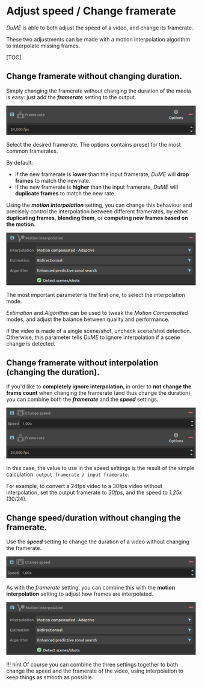 # Adjust speed / Change framerate

*DuME* is able to both adjust the speed of a video, and change its framerate.

These two adjustments can be made with a motion interpolation algorithm to interpolate missing frames.

[TOC]

## Change framerate without changing duration.

Simply changing the framerate without changing the duration of the media is easy: just add the ***framerate*** setting to the output.

![](img/captures/blocks/framerate.png)

Select the desired framerate. The options contains preset for the most common framerates.

By default:

- If the new framerate is **lower** than the input framerate, *DuME* will **drop frames** to match the new rate.
- If the new framerate is **higher** than the input framerate, *DuME* will **duplicate frames** to match the new rate.

Using the ***motion interpolation*** setting, you can change this behaviour and precisely control the interpolation between different framerates, by either **duplicating frames**, **blending them**, or **computing new frames based on the motion**.

![](img/captures/blocks/motion_interpolation.png)

The most important parameter is the first one, to select the interpolation mode.

*Estimation* and *Algorithm* can be used to tweak the *Motion Compensated* modes, and adjust the balance between quality and performance.

If the video is made of a single scene/shot, uncheck scene/shot detection. Otherwise, this parameter tells *DuME* to ignore interpolation if a scene change is detected.

## Change framerate without interpolation (changing the duration).

If you'd like to **completely ignore interpolation**, in order to **not change the frame count** when changing the framerate (and thus change the duration), you can combine both the ***framerate*** and the ***speed*** settings.

![](img/captures/blocks/speed-framerate.png)

In this case, the value to use in the speed settings is the result of the simple calculation: `output framerate / input framerate`.



For example, to convert a 24fps video to a 30fps video without interpolation, set the output framerate to *30fps*, and the speed to *1.25x* (30/24).

## Change speed/duration without changing the framerate.

Use the ***speed*** setting to change the duration of a video without changing the framerate.

![](img/captures/blocks/speed.png)

As with the *framerate* setting, you can combine this with the **motion interpolation** setting to adjust how frames are interpolated.

![](img/captures/blocks/motion_interpolation.png)

!!! hint
    Of course you can combine the three settings together to both change the speed and the framerate of the video, using interpolation to keep things as smooth as possible.